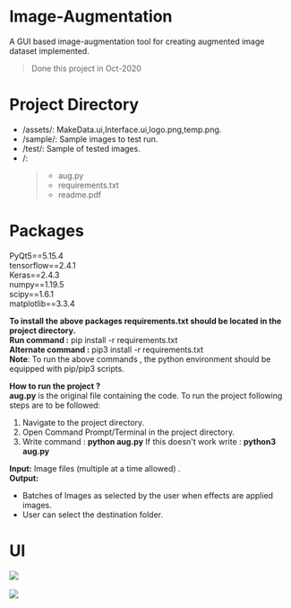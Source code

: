# Image-Augmentation
A GUI based image-augmentation tool for creating augmented image dataset implemented.

> Done this project in Oct-2020
# Project Directory

* /assets/: MakeData.ui,Interface.ui,logo.png,temp.png.
* /sample/: Sample images to test run.
* /test/: Sample of tested images.
* /: 
    > * aug.py
    > * requirements.txt
    > * readme.pdf

# Packages

PyQt5==5.15.4\
tensorflow==2.4.1\
Keras==2.4.3\
numpy==1.19.5\
scipy==1.6.1\
matplotlib==3.3.4


<b> To install the above packages requirements.txt should be located in the project directory.</b>\
<b>Run command :</b> pip install -r requirements.txt\
<b>Alternate command :</b> pip3 install -r requirements.txt\
<b>Note</b>: To run the above commands , the python environment should be equipped with pip/pip3
scripts.

<b>How to run the project ?</b>\
<b>aug.py</b> is the original file containing the code.
To run the project following steps are to be followed:
1. Navigate to the project directory.
2. Open Command Prompt/Terminal in the project directory.
3. Write command : <b>python aug.py</b>
If this doesn't work write : <b>python3 aug.py</b>

<b>Input:</b> Image files (multiple at a time allowed) .\
<b>Output:</b> 
* Batches of Images as selected by the user when effects are applied images.
* User can select the destination folder.

# UI
<p>
    <img src='assets/UI.PNG'>
    <br>
    <br>
    <img src='assets/UI1.PNG'>
</p>
